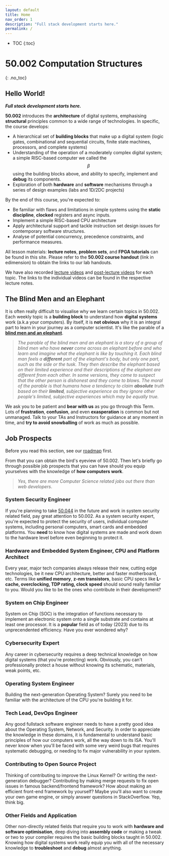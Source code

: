 ```yaml
---
layout: default
title: Home
nav_order: 1
description: "Full stack development starts here."
permalink: /
---
```


* TOC
{:toc}

# 50.002 Computation Structures
{: .no_toc}

## Hello World!
<strong>*Full stack development starts here.*</strong>

**50.002** introduces the **architecture** of digital systems, emphasising **structural** principles common to a wide range of technologies. In specific, the course develops:
* A hierarchical set of **building blocks** that make up a digital system  (logic gates, combinational and sequential circuits, finite state machines, processors, and complete systems)
* Understanding of the operation of a moderately complex digital system; a simple RISC-based computer we called the $$\beta$$ using the building blocks above, and ability to specify, implement and **debug** its components.
* Exploration of both **hardware** and **software** mechanisms through a series of design examples (labs and 1D/2DC projects)

By the end of this course, you're expected to:
* Be familiar with flaws and limitations in simple systems using the **static discipline**, **clocked** registers and async inputs.
* Implement a simple RISC-based CPU architecture
* Apply architectural support and tackle instruction set design issues for contemporary software structures.
* Analyse of potential concurrency, precedence constraints, and performance measures.

All lesson materials: **lecture notes**, **problem sets**, and **FPGA tutorials** can be found in this site. Please refer to the **50.002 course handout** (link in edimension) to obtain the links to our lab handouts. 

We have also recorded [lecture videos](https://www.youtube.com/playlist?list=PLklpDKpv-EBj1agIq4vB1iB6ahMT8_2A_) and [post-lecture videos](https://www.youtube.com/playlist?list=PLklpDKpv-EBhCVUAZDDRWEGZzR_It-FSo) for each topic. The links to the individual videos can be found in the respective lecture notes. 

## The Blind Men and an Elephant
It is often really difficult to visualise why we learn certain topics in 50.002. Each weekly topic is a **building block** to understand how **digital systems** work (a.k.a your computers). By itself, it is **not obvious** why it is an integral part to learn in your journey as a computer scientist. It's like the parable of a [**blind men and an elephant**](https://en.m.wikipedia.org/wiki/Blind_men_and_an_elephant).

> *The parable of the blind men and an elephant is a story of a group of blind men who have **never** come across an elephant before and who learn and imagine what the elephant is like by touching it. Each blind man feels a **different** part of the elephant's body, but only one part, such as the side or the tusk. They then describe the elephant based on their limited experience and their descriptions of the elephant are different from each other. In some versions, they come to suspect that the other person is dishonest and they come to blows. The moral of the parable is that humans have a tendency to claim **absolute** truth based on their **limited**, subjective experience as they ignore other people's limited, subjective experiences which may be equally true.*

We ask you to be patient and **bear with us** as you go through this Term. Lots of **frustration**, **confusion**, and even **exasperation** is common but not unmanaged. Talk to your TAs and Instructors for guidance at any moment in time, and **try to avoid snowballing** of work as much as possible. 



## Job Prospects
Before you read this section, see our [roadmap](https://natalieagus.github.io/50002/notes/roadmap) first.

From that you can obtain the bird's eyeview of 50.002. Then let's briefly go through possible job prospects that you can have should you equip yourselves with the knowledge of **how computers work**.
> *Yes, there are more Computer Science related jobs out there than web developers*.

### System Security Engineer
If you're planning to take [50.044](https://istd.sutd.edu.sg/undergraduate/courses/50044-system-security) in the future and work in system security related field, pay great attention to 50.002. As a system security expert, you're expected to protect the security of users, individual computer systems, including personal computers, smart cards and embedded platforms. You **need** to know how digital systems are made and work down to the hardware level before even beginning to protect it. 

### Hardware and Embedded System Engineer, CPU and Platform Architect 
Every year, major tech companies always release their new, cutting edge technologies, be it new CPU architecture, better and faster motherboard, etc. Terms like **unified memory**, **z-nm transistors**, basic CPU specs like **L-cache, overclocking, TDP rating, clock speed** should sound really familiar to you. Would you like to be the ones who contribute in their development? 

### System on Chip Engineer
System on Chip (SOC) is the integration of functions necessary to implement an electronic system onto a single substrate and contains at least one processor. It is a **popular** field as of today (2023) due to its unprecendented efficiency. Have you ever wondered why? 

### Cybersecurity Expert
Any career in cybersecurity requires a deep technical knowledge on how digital systems (that you're protecting) work. Obviously, you can't professionally protect a house without knowing its schematic, materials, weak points, etc. 

### Operating System Engineer 
Building the next-generation Operating System? Surely you need to be familiar with the architecture of the CPU you're building it for. 

### Tech Lead, DevOps Engineer
Any good fullstack software engineer needs to have a pretty good idea about the Operating System, Network, and Security. In order to appreciate the knowledge in these domains, it is fundamental to understand basic principles of how our computers work, all the way down to its ISA. You'll never know when you'll be faced with some very weird bugs that requires systematic debugging, or needing to fix major vulnerability in your system. 

### Contributing to Open Source Project
Thinking of contributing to improve the Linux Kernel? Or writing the next-generation debugger? Contributing by making merge requests to fix open issues in famous backend/frontend framework? How about making an efficient front-end framework by yourself? Maybe you'll also want to create your own game engine, or simply answer questions in StackOverflow. Yep, think big.  

### Other Fields and Application
Other non-directly related fields that require you to work with **hardware and software optimisation**, deep diving into **assembly code** or making a tweak or two to your compiler requires the basic building blocks taught in 50.002. Knowing how digital systems work really equip you with all of the necessary knowledge to **troubleshoot** and **debug** almost anything.

